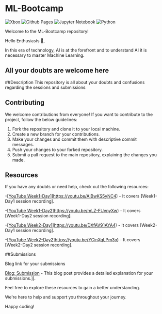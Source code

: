 # ML-Bootcamp

![Xbox](https://img.shields.io/badge/xbox-%23107C10.svg?style=for-the-badge&logo=xbox&logoColor=white)  ![Github Pages](https://img.shields.io/badge/github%20pages-121013?style=for-the-badge&logo=github&logoColor=white)  ![Jupyter Notebook](https://img.shields.io/badge/jupyter-%23FA0F00.svg?style=for-the-badge&logo=jupyter&logoColor=white)  ![Python](https://img.shields.io/badge/python-3670A0?style=for-the-badge&logo=python&logoColor=ffdd54)


Welcome to the ML-Bootcamp repository!

Hello Enthusiasts 👋,

In this era of technology, AI is at the forefront and to understand AI it is necessary to master Machine Learning.

## All your doubts are welcome here

##Description
This repository is all about your doubts and confusions regarding the sessions and submissions

## Contributing

We welcome contributions from everyone! If you want to contribute to the project, follow the below guidelines:

1. Fork the repository and clone it to your local machine.
2. Create a new branch for your contributions.
3. Make your changes and commit them with descriptive commit messages.
4. Push your changes to your forked repository.
5. Submit a pull request to the main repository, explaining the changes you made.


## Resources

If you have any doubts or need help, check out the following resources:


-[[YouTube Week1-Day1](https://www.freepnglogos.com/pics/youtube-logo-png)]https://youtu.be/AiBwKS5yNC4) - It covers [Week1-Day1 session recording].


-[[YouTube Week1-Day2](https://www.freepnglogos.com/pics/youtube-logo-png)]https://youtu.be/mLZ-FUvnyXw) - It covers [Week1-Day2 session recording].


-[[YouTube Week2-Day1](https://www.freepnglogos.com/pics/youtube-logo-png)]https://youtu.be/DXfAV91AYA4) - It covers [Week2-Day1 session recording].


-[[YouTube Week2-Day2](https://www.freepnglogos.com/pics/youtube-logo-png)]https://youtu.be/YCinXqLPm3o) - It covers [Week2-Day2 session recording].


##Submissions 


Blog link for your submissions 


[Blog: Submission](https://github.com/Atharva-Malode/ML-Bootcamp/blob/master/Submission.md) - This blog post provides a detailed explanation for your submissions.]].




Feel free to explore these resources to gain a better understanding.

We're here to help and support you throughout your journey.


Happy coding!










